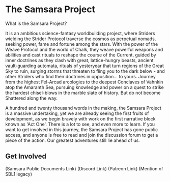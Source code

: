 # The Samsara Project
What is the Samsara Project? 

It is an ambitious science-fantasy worldbuilding project, where Striders wielding the Strider Protocol traverse the cosmos as perpetual nomads, seeking power, fame and fortune among the stars. With the power of the Weave Protocol and the world of Chalk, they weave powerful weapons and abilities and cast rituals to reshape the course of the Current, guided by inner doctrines as they clash with great, lattice-hungry beasts, ancient vault-guarding automata, rituals of yesteryear that turn regions of the Great Sky to ruin, surging storms that threaten to fling you to the dark below - and other Striders who find their doctrines in opposition... to yours. Journey from the highest Fel-Arcad arcologies to the deepest Conclaves of Vahnkin atop the Amaranth Sea, pursuing knowledge and power on a quest to strike the hardest chisel-blows in the marble slate of history. But do not become Shattered along the way.

A hundred and twenty thousand words in the making, the Samsara Project is a massive undertaking, yet we are already seeing the first fruits of development, as we begin bravely with work on the first narrative block known as 'Act One'. There is a lot to see, and even more to learn. If you want to get involved in this journey, the Samsara Project has gone public access, and anyone is free to read and join the discussion forum to get a piece of the action. Our greatest adventures still lie ahead of us.

## Get Involved
(Samsara Public Documents Link)
(Discord Link)
(Patreon Link)
(Mention of SBL1 legacy)
